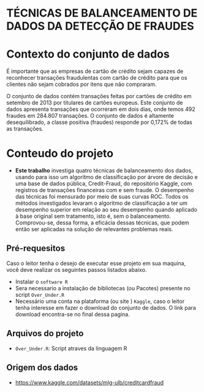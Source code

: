 # TÉCNICAS DE BALANCEAMENTO DE DADOS DA DETECÇÃO DE FRAUDES


# Contexto do conjunto de dados


É importante que as empresas de cartão de crédito sejam capazes de reconhecer transações fraudulentas com cartão de crédito para que os clientes não sejam cobrados por itens que não compraram.

O conjunto de dados contém transações feitas por cartões de crédito em setembro de 2013 por titulares de cartões europeus. Este conjunto de dados apresenta transações que ocorreram em dois dias, onde temos 492 fraudes em 284.807 transações. O conjunto de dados é altamente desequilibrado, a classe positiva (fraudes) responde por 0,172% de todas as transações.

# Conteudo do projeto

* **Este trabalho** investiga quatro técnicas de balanceamento dos dados, usando para isso um algoritmo de classificação por árvore de decisão e uma base de dados pública, Credit-Fraud, do repositório Kaggle, com registros de transações financeiras com e sem fraude. O desempenho das técnicas foi mensurado por meio de suas curvas ROC. Todos os métodos investigados levaram o algoritmo de classificação a ter um desempenho superior em relação ao seu desempenho quando aplicado à base original sem tratamento, isto é, sem o balanceamento. Comprovou-se, dessa forma, a eficácia dessas técnicas, que podem então ser aplicadas na solução de relevantes problemas reais.



## Pré-requesitos

Caso o leitor tenha o desejo de executar esse projeto em sua maquina, você deve realizar os seguintes passos listados abaixo.

* Instalar o `software R`
* Sera necessario a instalação de bibliotecas (ou Pacotes) presente no script `Over_Under.R` 
* Necessário uma conta na plataforma (ou site ) `Kaggle`, caso o leitor tenha interesse em fazer o download do conjunto de dados. O link para download encontra-se no final dessa pagina. 

## Arquivos do projeto

* `Over_Under.R`: Script atraves da linguagem R


## Origem dos dados

* https://www.kaggle.com/datasets/mlg-ulb/creditcardfraud
